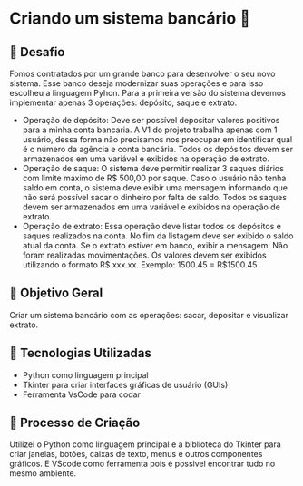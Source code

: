 # Criando um sistema bancário 🏦

## 🚀 Desafio

Fomos contratados por um grande banco para desenvolver o seu novo sistema. Esse banco deseja modernizar suas operações e para isso escolheu a linguagem Pyhon. Para a primeira versão do sistema devemos implementar apenas 3 operações: depósito, saque e extrato.

- Operação de depósito: Deve ser possível depositar valores positivos para a minha conta bancaria. A V1 do projeto trabalha apenas com 1 usuário, dessa forma não precisamos nos preocupar em identificar qual é o número da agência e conta bancária. Todos os depósitos devem ser armazenados em uma variável e exibidos na operação de extrato.
- Operação de saque: O sistema deve permitir realizar 3 saques diários com limite máximo de R$ 500,00 por saque. Caso o usuário não tenha saldo em conta, o sistema deve exibir uma mensagem informando que não será possível sacar o dinheiro por falta de saldo. Todos os saques devem ser armazenados em uma variável e exibidos na operação de extrato.
- Operação de extrato: Essa operação deve listar todos os depósitos e saques realizados na conta. No fim da listagem deve ser exibido o saldo atual da conta. Se o extrato estiver em banco, exibir a mensagem: Não foram realizadas movimentações. Os valores devem ser exibidos utilizando o formato R$ xxx.xx. Exemplo: 1500.45 = R$1500.45

## 📒 Objetivo Geral

Criar um sistema bancário com as operações: sacar, depositar e visualizar extrato.

## 🤖 Tecnologias Utilizadas

- Python como linguagem principal
- Tkinter para criar interfaces gráficas de usuário (GUIs)
- Ferramenta VsCode para codar

## 🧐 Processo de Criação

Utilizei o Python como linguagem principal e a biblioteca do Tkinter para criar janelas, botões, caixas de texto, menus e outros componentes gráficos. E VScode como ferramenta pois é possivel encontrar tudo no mesmo ambiente.
